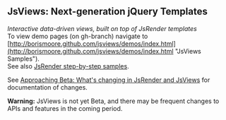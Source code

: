 ## JsViews: Next-generation jQuery Templates
_Interactive data-driven views, built on top of JsRender templates_<br/>
To view demo pages (on gh-branch) navigate to [http://borismoore.github.com/jsviews/demos/index.html](http://borismoore.github.com/jsviews/demos/index.html "JsViews Samples").<br/>
See also [JsRender step-by-step samples](http://borismoore.github.com/jsrender/demos/index.html).<br/>

See [Approaching Beta: What's changing in JsRender and JsViews](http://www.borismoore.com/2012/03/approaching-beta-whats-changing-in_06.html) for documentation of changes.<br/>

**Warning:** JsViews is not yet Beta, and there may be frequent changes to APIs and features in the coming period.<br/>
